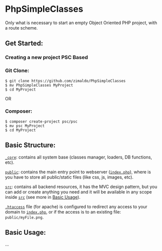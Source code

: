 # PhpSimpleClasses

Only what is necessary to start an empty Object Oriented PHP project, with a route scheme.

## Get Started:

### Creating a new project PSC Based

### Git Clone:

```shell
$ git clone https://github.com/zimaldo/PhpSimpleClasses
$ mv PhpSimpleClasses MyProject
$ cd MyProject
```

OR

### Composer:

```shell
$ composer create-project psc/psc
$ mv psc MyProject
$ cd MyProject
```

## Basic Structure:

[`_core`](_core): contains all system base (classes manager, loaders, DB functions, etc).

[`public`](public): contains the main entry point to webserver ([`index.php`](public/index.php)), where is you have to store all public/static files (like css, js, images, etc).

[`src`](src): contains all backend resources, it has the MVC design pattern, but you can add or create anything you need and it will be available in any scope inside [`src`](src) (see more in [Basic Usage](README.md#basic-usage)).

[`.htaccess`](.htaccess) file (for apache) is configured to redirect any access to your domain to [`index.php`](public/index.php), or if the access is to an existing file: `public/myFile.png`.

## Basic Usage:

...
